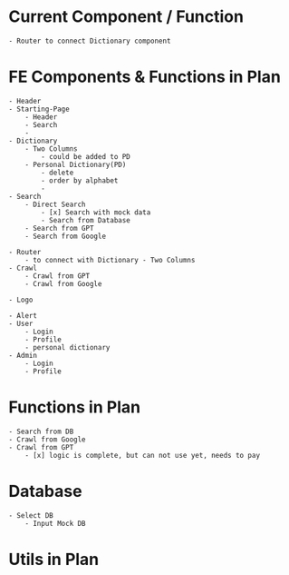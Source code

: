 # Current Component / Function

    - Router to connect Dictionary component

# FE Components & Functions in Plan

    - Header
    - Starting-Page
        - Header
        - Search
        - 
    - Dictionary
        - Two Columns
            - could be added to PD
        - Personal Dictionary(PD)
            - delete
            - order by alphabet
            - 
    - Search
        - Direct Search
            - [x] Search with mock data
            - Search from Database
        - Search from GPT
        - Search from Google

    - Router
        - to connect with Dictionary - Two Columns
    - Crawl
        - Crawl from GPT
        - Crawl from Google
    
    - Logo
    
    - Alert
    - User
        - Login
        - Profile
        - personal dictionary
    - Admin
        - Login
        - Profile

# Functions in Plan

    - Search from DB
    - Crawl from Google
    - Crawl from GPT
        - [x] logic is complete, but can not use yet, needs to pay

# Database

    - Select DB
        - Input Mock DB   

# Utils in Plan

